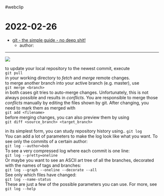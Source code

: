 #webclip

# 2022-02-26

- [git - the simple guide - no deep shit!](https://rogerdudler.github.io/git-guide/)
	- author: 

---

![](img/arrow.png)

to update your local repository to the newest commit, execute   
`git pull`  
in your working directory to _fetch_ and _merge_ remote changes.  
to merge another branch into your active branch (e.g. master), use  
`git merge <branch>`  
in both cases git tries to auto-merge changes. Unfortunately, this is not always possible and results in _conflicts_. You are responsible to merge those _conflicts_ manually by editing the files shown by git. After changing, you need to mark them as merged with  
`git add <filename>`  
before merging changes, you can also preview them by using  
`git diff <source_branch> <target_branch>`

in its simplest form, you can study repository history using.. `git log`  
You can add a lot of parameters to make the log look like what you want. To see only the commits of a certain author:  
`git log --author=bob`  
To see a very compressed log where each commit is one line:  
`git log --pretty=oneline`  
Or maybe you want to see an ASCII art tree of all the branches, decorated with the names of tags and branches:   
`git log --graph --oneline --decorate --all`  
See only which files have changed:   
`git log --name-status`  
These are just a few of the possible parameters you can use. For more, see `git log --help`
